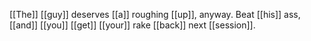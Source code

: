 [[The]] [[guy]] deserves [[a]] roughing [[up]], anyway. Beat [[his]] ass, [[and]] [[you]] [[get]] [[your]] rake [[back]] next [[session]].